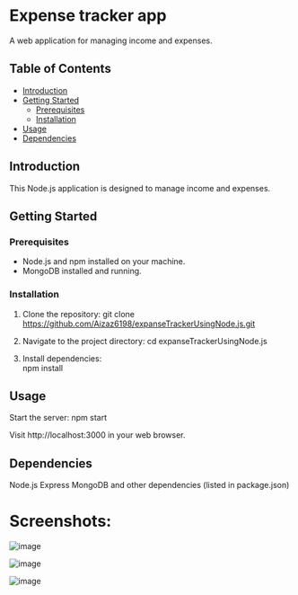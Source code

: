 # Expense tracker app

A web application for managing income and expenses.

## Table of Contents

- [Introduction](#introduction)
- [Getting Started](#getting-started)
  - [Prerequisites](#prerequisites)
  - [Installation](#installation)
- [Usage](#usage)
- [Dependencies](#dependencies)


## Introduction

This Node.js application is designed to manage income and expenses.


## Getting Started

### Prerequisites

- Node.js and npm installed on your machine.
- MongoDB installed and running.

### Installation

1. Clone the repository:
   git clone https://github.com/Aizaz6198/expanseTrackerUsingNode.js.git

2. Navigate to the project directory:
    cd expanseTrackerUsingNode.js

3.  Install dependencies:  
    npm install

    
## Usage
Start the server:
    npm start
    
Visit http://localhost:3000 in your web browser.




## Dependencies 

Node.js
Express
MongoDB
and other dependencies (listed in package.json)



# Screenshots:

![image](https://github.com/Aizaz6198/expanseTrackerUsingNode.js/assets/108420885/86230ded-bce9-4367-997b-9d1127fda50b)

![image](https://github.com/Aizaz6198/expanseTrackerUsingNode.js/assets/108420885/17bfd53a-7b57-4291-9eeb-20e57949b7c8)

![image](https://github.com/Aizaz6198/expanseTrackerUsingNode.js/assets/108420885/fa68b092-e321-41fe-854c-d771481ef4cd)



